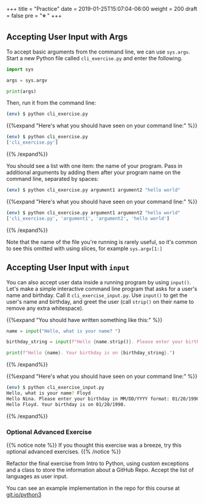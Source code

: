 +++
title = "Practice"
date = 2019-01-25T15:07:04-06:00
weight = 200
draft = false
pre = "<b>⭐️ </b>"
+++

## Accepting User Input with Args

To accept basic arguments from the command line, we can use `sys.argv`. Start a new Python file called `cli_exercise.py` and enter the following.

```python
import sys

args = sys.argv

print(args)
```

Then, run it from the command line:

```bash
(env) $ python cli_exercise.py
```


{{%expand "Here's what you should have seen on your command line:" %}}

```bash
(env) $ python cli_exercise.py
['cli_exercise.py']
```
{{% /expand%}}

You should see a list with one item: the name of your program. Pass in additional arguments by adding them after your program name on the command line, separated by spaces:

```bash
(env) $ python cli_exercise.py argument1 argument2 "hello world"
```

{{%expand "Here's what you should have seen on your command line:" %}}

```bash
(env) $ python cli_exercise.py argument1 argument2 "hello world"
['cli_exercise.py', 'argument1', 'argument2', 'hello world']
```

{{% /expand%}}

Note that the name of the file you're running is rarely useful, so it's common to see this omitted with using slices, for example `sys.argv[1:]`

## Accepting User Input with `input`

You can also accept user data inside a running program by using `input()`. Let's make a simple interactive command line program that asks for a user's name and birthday. Call it `cli_exercise_input.py`. Use `input()` to get the user's name and birthday, and greet the user (call `strip()` on their name to remove any extra whitespace).

{{%expand "You should have written something like this:" %}}

```python
name = input("Hello, what is your name? ")

birthday_string = input(f"Hello {name.strip()}. Please enter your birthday in MM/DD/YYYY format: ")

print(f"Hello {name}. Your birthday is on {birthday_string}.")
```
{{% /expand%}}

{{%expand "Here's what you should have seen on your command line:" %}}

```bash
(env) $ python cli_exercise_input.py
Hello, what is your name? Floyd
Hello Nina. Please enter your birthday in MM/DD/YYYY format: 01/20/1990
Hello Floyd. Your birthday is on 01/20/1990.
```

{{% /expand%}}

### Optional Advanced Exercise

{{% notice note %}}
If you thought this exercise was a breeze, try this optional advanced exercises.
{{% /notice %}}


Refactor the final exercise from Intro to Python, using custom exceptions and a class to store the information about a GitHub Repo. Accept the list of languages as user input.

You can see an example implementation in the repo for this course at [git.io/python3](https://git.io/python3)